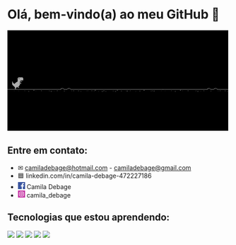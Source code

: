 # Olá, bem-vindo(a) ao meu GitHub 👋

![banner](https://github.com/CamilaDebagedeSouza/CamilaDebagedeSouza/blob/main/gif.gif)


## Entre em contato:
* ✉ camiladebage@hotmail.com - camiladebage@gmail.com
* 🟦  linkedin.com/in/camila-debage-472227186
* <img src="https://github.com/CamilaDebagedeSouza/CamilaDebagedeSouza/blob/main/facebook.png"/> Camila Debage
* <img src="https://github.com/CamilaDebagedeSouza/CamilaDebagedeSouza/blob/main/instagram.png"/> camila_debage




<!-- ## Entre em contato comigo: 
<img src="https://img.shields.io/badge/LinkedIn-0077B5?style=for-the-badge&logo=linkedin&logoColor=white"/>
<img src="https://img.shields.io/badge/Instagram-E4405F?style=for-the-badge&logo=instagram&logoColor=white"/>
<img src="https://img.shields.io/badge/Facebook-1877F2?style=for-the-badge&logo=facebook&logoColor=white"/>
<img src="https://img.shields.io/badge/Gmail-D14836?style=for-the-badge&logo=gmail&logoColor=white"/>
<img src="https://img.shields.io/badge/Microsoft_Outlook-0078D4?style=for-the-badge&logo=microsoft-outlook&logoColor=white"/>
<img src="https://img.shields.io/badge/Discord-7289DA?style=for-the-badge&logo=discord&logoColor=white"/> -->

## Tecnologias que estou aprendendo: 
<img src="https://img.shields.io/badge/Python-3776AB?style=for-the-badge&logo=python&logoColor=white"/>
<img src="https://img.shields.io/badge/C%23-660066?style=for-the-badge&logo=c-sharp&logoColor=white"/>
<img src="https://img.shields.io/badge/PHP-777BB4?style=for-the-badge&logo=php&logoColor=white"/>
<img src="https://img.shields.io/badge/HTML-FF3300?style=for-the-badge&logo=html5&logoColor=white"/>
<img src="https://img.shields.io/badge/ASP.NET-2D2AE3?style=for-the-badge&logo=aspnet&logoColor=white"/>









